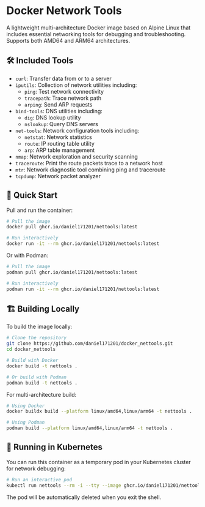 # Docker Network Tools

A lightweight multi-architecture Docker image based on Alpine Linux that includes essential networking tools for debugging and troubleshooting. Supports both AMD64 and ARM64 architectures.

## 🛠 Included Tools

- `curl`: Transfer data from or to a server
- `iputils`: Collection of network utilities including:
  - `ping`: Test network connectivity
  - `tracepath`: Trace network path
  - `arping`: Send ARP requests
- `bind-tools`: DNS utilities including:
  - `dig`: DNS lookup utility
  - `nslookup`: Query DNS servers
- `net-tools`: Network configuration tools including:
  - `netstat`: Network statistics
  - `route`: IP routing table utility
  - `arp`: ARP table management
- `nmap`: Network exploration and security scanning
- `traceroute`: Print the route packets trace to a network host
- `mtr`: Network diagnostic tool combining ping and traceroute
- `tcpdump`: Network packet analyzer

## 🚀 Quick Start

Pull and run the container:

```bash
# Pull the image
docker pull ghcr.io/daniel171201/nettools:latest

# Run interactively
docker run -it --rm ghcr.io/daniel171201/nettools:latest
```

Or with Podman:

```bash
# Pull the image
podman pull ghcr.io/daniel171201/nettools:latest

# Run interactively
podman run -it --rm ghcr.io/daniel171201/nettools:latest
```

## 🏗 Building Locally

To build the image locally:

```bash
# Clone the repository
git clone https://github.com/daniel171201/docker_nettools.git
cd docker_nettools

# Build with Docker
docker build -t nettools .

# Or build with Podman
podman build -t nettools .
```

For multi-architecture build:

```bash
# Using Docker
docker buildx build --platform linux/amd64,linux/arm64 -t nettools .

# Using Podman
podman build --platform linux/amd64,linux/arm64 -t nettools .
```

## 🚢 Running in Kubernetes

You can run this container as a temporary pod in your Kubernetes cluster for network debugging:

```bash
# Run an interactive pod
kubectl run nettools --rm -i --tty --image ghcr.io/daniel171201/nettools:latest
```
The pod will be automatically deleted when you exit the shell.
